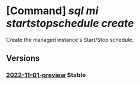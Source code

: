 # [Command] _sql mi startstopschedule create_

Create the managed instance's Start/Stop schedule.

## Versions

### [2022-11-01-preview](/Resources/mgmt-plane/L3N1YnNjcmlwdGlvbnMve30vcmVzb3VyY2Vncm91cHMve30vcHJvdmlkZXJzL21pY3Jvc29mdC5zcWwvbWFuYWdlZGluc3RhbmNlcy97fS9zdGFydHN0b3BzY2hlZHVsZXMve30=/2022-11-01-preview.xml) **Stable**

<!-- mgmt-plane /subscriptions/{}/resourcegroups/{}/providers/microsoft.sql/managedinstances/{}/startstopschedules/{} 2022-11-01-preview -->
